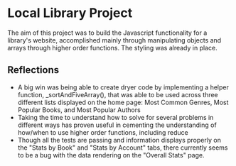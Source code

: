# Local Library Project

The aim of this project was to build the Javascript functionality for a library's website, accomplished mainly through manipulating objects and arrays through higher order functions. The styling was already in place.

## Reflections
- A big win was being able to create dryer code by implementing a helper function, _sortAndFiveArray(), that was able to be used across three different lists displayed on the home page: Most Common Genres, Most Popular Books, and Most Popular Authors
- Taking the time to understand how to solve for several problems in different ways has proven useful in cementing the understanding of how/when to use higher order functions, including reduce
- Though all the tests are passing and information displays properly on the "Stats by Book" and "Stats by Account" tabs, there currently seems to be a bug with the data rendering on the "Overall Stats" page. 
